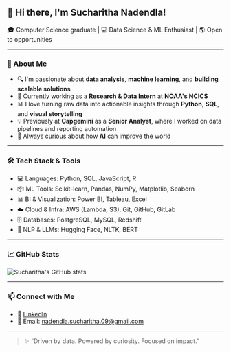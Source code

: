 ## 👋 Hi there, I'm Sucharitha Nadendla!

🎓 Computer Science graduate | 💻 Data Science & ML Enthusiast | 🌎 Open to opportunities

---

### 🚀 About Me
- 🔍 I'm passionate about **data analysis**, **machine learning**, and **building scalable solutions**
- 🤝 Currently working as a **Research & Data Intern** at **NOAA's NCICS**
- 📊 I love turning raw data into actionable insights through **Python**, **SQL**, and **visual storytelling**
- 💡 Previously at **Capgemini** as a **Senior Analyst**, where I worked on data pipelines and reporting automation
- 🧠 Always curious about how **AI** can improve the world

---

### 🛠️ Tech Stack & Tools
- 💻 Languages: Python, SQL, JavaScript, R
- 📦 ML Tools: Scikit-learn, Pandas, NumPy, Matplotlib, Seaborn
- 📊 BI & Visualization: Power BI, Tableau, Excel
- ☁️ Cloud & Infra: AWS (Lambda, S3), Git, GitHub, GitLab
- 🗄️ Databases: PostgreSQL, MySQL, Redshift
- 🔎 NLP & LLMs: Hugging Face, NLTK, BERT

---

### 📈 GitHub Stats
![Sucharitha's GitHub stats](https://github-readme-stats.vercel.app/api?username=your-username-here&show_icons=true&theme=radical)

---

### 📫 Connect with Me
- 💼 [LinkedIn](https://www.linkedin.com/in/sucharitha-nadendla/)
- 📧 Email: nadendla.sucharitha.09@gmail.com

---

> ✨ “Driven by data. Powered by curiosity. Focused on impact.”


